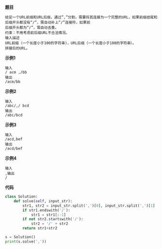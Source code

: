 **题目**
```
给定一个URL前缀和URL后缀，通过”,”分割，需要将其连接为一个完整的URL，如果前缀结尾和后缀开头都没有“/”，需自动补上“/”连接符，如果前
后缀开头都为“/”，需自动去重。
约束：不用考虑前后缀URL不合法情况。
输入描述
URL前缀（一个长度小于100的字符串)，URL后缀（一个长度小于100的字符串）。
拼接后的URL。
```
**示例1**
```
输入
/ acm ,/bb
输出
/acm/bb
```
**示例2**
```
输入
/abc/,/ bcd
输出
/abc/bcd
```
**示例3**
```
输入
/acd,bef
输出
/acd/bef
```
**示例4**
```
输入
,输出
/
```
**代码**
```python
class Solution:
    def solve(self, input_str):
        str1, str2 = input_str.split(',')[0], input_str.split(',')[1]
        if str1.endswith('/'):
            str1 = str1[:-1]
        if not str2.startswith('/'):
            str2 = '/' + str2
        return str1+str2

s = Solution()
print(s.solve(','))
```